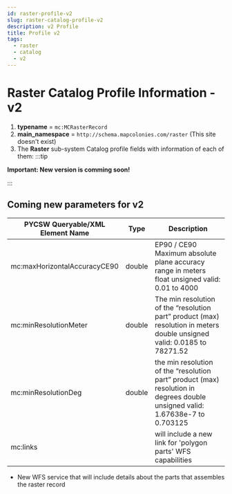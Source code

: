```yaml
---
id: raster-profile-v2
slug: raster-catalog-profile-v2
description: v2 Profile
title: Profile v2
tags:
  - raster
  - catalog
  - v2
---
```


# Raster Catalog Profile Information - v2

1. **typename** = `mc:MCRasterRecord`
2. **main_namespace** = `http://schema.mapcolonies.com/raster` (This site doesn't exist)
3. The **Raster** sub-system Catalog profile fields with information of each of them:
:::tip
<p style={{color:"red", }}><b>Important: New version is comming soon!</b></p>
:::

## Coming new parameters for v2

| **PYCSW Queryable/XML <br/> Element Name** | **Type** | **Description** |
| ----------- | ----------- | ----------- |
| mc:maxHorizontalAccuracyCE90 | double | EP90 / CE90 Maximum absolute plane accuracy range in meters float unsigned valid: 0.01 to 4000 |
| mc:minResolutionMeter | double | The min resolution of the “resolution part” product (max) resolution in meters double unsigned valid: 0.0185 to 78271.52 |
| mc:minResolutionDeg | double | the min resolution of the “resolution part” product (max) resolution in degrees double unsigned valid: 1.67638e-7 to 0.703125 |
mc:links | | will include a new link for 'polygon parts' WFS capabilities
- New WFS service that will include details about the parts that assembles the raster record